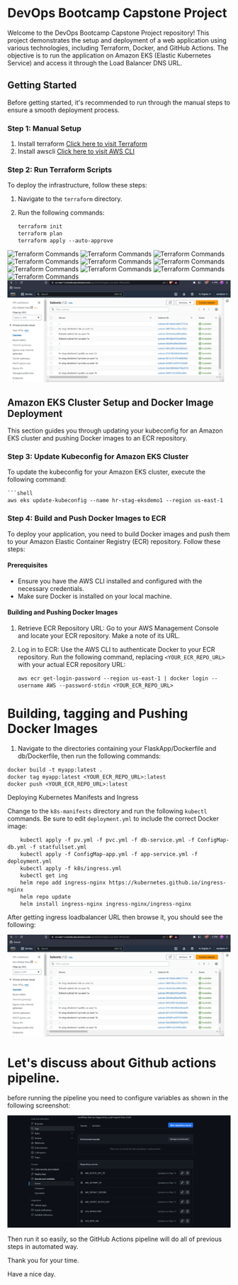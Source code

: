 # DevOps Bootcamp Capstone Project

Welcome to the DevOps Bootcamp Capstone Project repository! This project demonstrates the setup and deployment of a web application using various technologies, including Terraform, Docker, and GitHub Actions. The objective is to run the application on Amazon EKS (Elastic Kubernetes Service) and access it through the Load Balancer DNS URL.

## Getting Started

Before getting started, it's recommended to run through the manual steps to ensure a smooth deployment process.

### Step 1: Manual Setup

1. Install terraform [Click here to visit Terraform](https://developer.hashicorp.com/terraform/tutorials/aws-get-started/install-cli)
2. Install awscli [Click here to visit AWS CLI](https://docs.aws.amazon.com/cli/latest/userguide/getting-started-install.html)

### Step 2: Run Terraform Scripts

To deploy the infrastructure, follow these steps:

1. Navigate to the `terraform` directory.
2. Run the following commands:

   ```shell
   terraform init
   terraform plan
   terraform apply --auto-approve
![Terraform Commands](screenshots/vpc.PNG)
![Terraform Commands](screenshots/BASTION_HOST.PNG)
![Terraform Commands](screenshots/cluster.PNG)
![Terraform Commands](screenshots/ECR.PNG)
![Terraform Commands](screenshots/EIP.PNG)
![Terraform Commands](screenshots/internet_gateway.PNG)
![Terraform Commands](screenshots/LOADBALANCERS.PNG)
![Terraform Commands](screenshots/NAT.PNG)
![Terraform Commands](screenshots/node_group.PNG)
![Terraform Commands](screenshots/security_groups.PNG)
![Terraform Commands](screenshots/subnet.PNG)

## Amazon EKS Cluster Setup and Docker Image Deployment

This section guides you through updating your kubeconfig for an Amazon EKS cluster and pushing Docker images to an ECR repository.

### Step 3: Update Kubeconfig for Amazon EKS Cluster

To update the kubeconfig for your Amazon EKS cluster, execute the following command:

    ```shell
    aws eks update-kubeconfig --name hr-stag-eksdemo1 --region us-east-1

### Step 4: Build and Push Docker Images to ECR

To deploy your application, you need to build Docker images and push them to your Amazon Elastic Container Registry (ECR) repository. Follow these steps:

#### Prerequisites

- Ensure you have the AWS CLI installed and configured with the necessary credentials.
- Make sure Docker is installed on your local machine.

#### Building and Pushing Docker Images

1. Retrieve ECR Repository URL: Go to your AWS Management Console and locate your ECR repository. Make a note of its URL.

2. Log in to ECR: Use the AWS CLI to authenticate Docker to your ECR repository. Run the following command, replacing `<YOUR_ECR_REPO_URL>` with your actual ECR repository URL:

   ```shell
   aws ecr get-login-password --region us-east-1 | docker login --username AWS --password-stdin <YOUR_ECR_REPO_URL>

# Building, tagging and Pushing Docker Images

1. Navigate to the directories containing your FlaskApp/Dockerfile and db/Dockerfile, then run the following commands:

```shell
docker build -t myapp:latest .
docker tag myapp:latest <YOUR_ECR_REPO_URL>:latest
docker push <YOUR_ECR_REPO_URL>:latest
```
Deploying Kubernetes Manifests and Ingress

Change to the `k8s-manifests` directory and run the following `kubectl` commands. Be sure to edit `deployment.yml` to include the correct Docker image:
```
    kubectl apply -f pv.yml -f pvc.yml -f db-service.yml -f ConfigMap-db.yml -f statfullset.yml
    kubectl apply -f ConfigMap-app.yml -f app-service.yml -f deployment.yml
    kubectl apply -f k8s/ingress.yml
    kubectl get ing
    helm repo add ingress-nginx https://kubernetes.github.io/ingress-nginx
    helm repo update
    helm install ingress-nginx ingress-nginx/ingress-nginx

```
After getting ingress loadbalancer URL then browse it, you should see the following:

![Terraform Commands](screenshots/subnet.PNG)
##
# Let's discuss about Github actions pipeline.
 before running the pipeline you need to configure variables as shown in the following screenshot:

![Terraform Commands](screenshots/vars.png)

Then run it so easily, so the GitHub Actions pipeline will do all of previous steps in automated way.

Thank you for your time.

Have a nice day.




